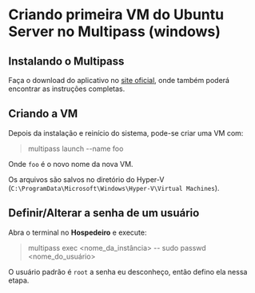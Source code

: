 # Criando primeira VM do Ubuntu Server no Multipass (windows)

## Instalando o Multipass

Faça o download do aplicativo no [site oficial](https://multipass.run/install), onde também poderá encontrar as instruções completas.


## Criando a VM

Depois da instalação e reinício do sistema, pode-se criar uma VM com:

> multipass launch --name foo

Onde `foo` é o novo nome da nova VM.

Os arquivos são salvos no diretório do Hyper-V (`C:\ProgramData\Microsoft\Windows\Hyper-V\Virtual Machines`).



## Definir/Alterar a senha de um usuário

Abra o terminal no **Hospedeiro** e execute:

> multipass exec <nome_da_instância> -- sudo passwd <nome_do_usuário>

O usuário padrão é `root` a senha eu desconheço, então defino ela nessa etapa.
